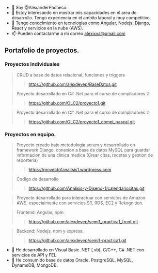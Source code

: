 - 👋 Soy @AlexanderPacheco
- 👀 Estoy interesando en mostrar mis capacidades en el area de desarrollo. Tengo experiencia en el ambito laboral y muy competitivo.
- 🌱 Tengo conocimiento en tecnologias como Angular, Nodejs, Django, React y servicios en la nube (AWS).
- 📫 Pueden contactarme a mi correo alexixva@gmail.com


## Portafolio de proyectos.

### Proyectos Individuales

>CRUD a base de datos relacional, funciones y triggers
>>https://github.com/alexdevep/BaseDatos.git

>Proyecto desarrollado en C# .Net para el curso de compiladores 2
>>https://github.com/OLC2/proyecto1.git

>Proyecto desarrollado en C# .Net para el curso de compiladores 2
>>https://github.com/OLC2/proyecto1_compi_pascal.git


### Proyectos en equipo.

>Proyecto creado bajo metodologia scrum y desarrollado en framework Django, conexion a base de datos MySQL para guardar informacion de una clinica medica (Crear citas, recetas y gestion de reporteria)
>>https://proyecto1analisis1.wordpress.com

>Codigo de desarrollo
>>https://github.com/Analisis-y-Diseno-1/calendariocitas.git

>Proyecto desarrollado para interactuar con servicios de Amazon AWS, especialmente con servicios S3, RDS, EC2 y Rekognition.

>Frontend: Angular, npm.
>>https://github.com/alexdevep/semi1_practica1_front.git

>Backend: Nodejs, npm y express.
>>https://github.com/alexdevep/semi1-practica1.git

- 👀 He desarrollado en Visual Basic .NET (.vb), C/C++, C# .NET con servicios de API y FEL.
- 👀 He consumido base de datos Oracle, PostgreSQL, MySQL, DynamoDB, MongoDB.

<!---
AlexanderPacheco/AlexanderPacheco is a ✨ special ✨ repository because its `README.md` (this file) appears on your GitHub profile.
You can click the Preview link to take a look at your changes.
--->
